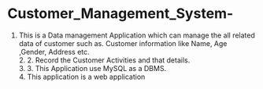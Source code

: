 # Customer_Management_System-
1. This is a Data management Application which can manage the all related data of customer such as. Customer information like Name, Age ,Gender, Address etc.
<br>2. 2. Record the Customer Activities and that details.
<br>3. 3. This Application use MySQL as a DBMS.
<br>4. This application is a web application 
